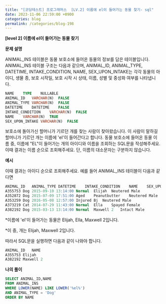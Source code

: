 ```yaml
---
title: "[코딩테스트] 프로그래머스  [LV.2] 이름에 el이 들어가는 동물 찾기- sql"
date: 2023-11-06 22:59:00 +0900
categories: blog
permalink: /categories/blog-198
---
```



**[level 2] 이름에 el이 들어가는 동물 찾기**



**문제 설명**

ANIMAL_INS 테이블은 동물 보호소에 들어온 동물의 정보를 담은 테이블입니다. ANIMAL_INS 테이블 구조는 다음과 같으며, ANIMAL_ID, ANIMAL_TYPE, DATETIME, INTAKE_CONDITION, NAME, SEX_UPON_INTAKE는 각각 동물의 아이디, 생물 종, 보호 시작일, 보호 시작 시 상태, 이름, 성별 및 중성화 여부를 나타냅니다.

```sql
NAME	TYPE	NULLABLE
ANIMAL_ID	VARCHAR(N)	FALSE
ANIMAL_TYPE	VARCHAR(N)	FALSE
DATETIME	DATETIME	FALSE
INTAKE_CONDITION	VARCHAR(N)	FALSE
NAME	VARCHAR(N)	TRUE
SEX_UPON_INTAKE	VARCHAR(N)	FALSE
```

보호소에 돌아가신 할머니가 기르던 개를 찾는 사람이 찾아왔습니다. 이 사람이 말하길 할머니가 기르던 개는 이름에 'el'이 들어간다고 합니다. 동물 보호소에 들어온 동물 이름 중, 이름에 "EL"이 들어가는 개의 아이디와 이름을 조회하는 SQL문을 작성해주세요. 이때 결과는 이름 순으로 조회해주세요. 단, 이름의 대소문자는 구분하지 않습니다.

**예시**

이때 결과는 아이디 순으로 조회해주세요. 예를 들어 ANIMAL_INS 테이블이 다음과 같다면

```sql
ANIMAL_ID	ANIMAL_TYPE	DATETIME	INTAKE_CONDITION	NAME	SEX_UPON_INTAKE
A355753	Dog	2015-09-10 13:14:00	Normal	Elijah	Neutered Male
A352872	Dog	2015-07-09 17:51:00	Aged	Peanutbutter	Neutered Male
A353259	Dog	2016-05-08 12:57:00	Injured	Bj	Neutered Male
A373219	Cat	2014-07-29 11:43:00	Normal	Ella	Spayed Female
A382192	Dog	2015-03-13 13:14:00	Normal	Maxwell 2	Intact Male
```

*이름에 'el'이 들어가는 동물은 Elijah, Ella, Maxwell 2입니다.

*이 중, 개는 Elijah, Maxwell 2입니다.

따라서 SQL문을 실행하면 다음과 같이 나와야 합니다.

```sql
ANIMAL_ID	NAME
A355753	Elijah
A382192	Maxwell 2
```



**나의 풀이**

```sql
SELECT ANIMAL_ID,NAME
FROM ANIMAL_INS
WHERE LOWER(NAME) LIKE LOWER('%el%')
AND ANIMAL_TYPE = 'Dog'
ORDER BY NAME
```


